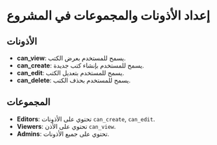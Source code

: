 # إعداد الأذونات والمجموعات في المشروع
## الأذونات
- **can_view**: يسمح للمستخدم بعرض الكتب.
- **can_create**: يسمح للمستخدم بإنشاء كتب جديدة.
- **can_edit**: يسمح للمستخدم بتعديل الكتب.
- **can_delete**: يسمح للمستخدم بحذف الكتب.

## المجموعات
- **Editors**: تحتوي على الأذونات `can_create`, `can_edit`.
- **Viewers**: تحتوي على الأذن `can_view`.
- **Admins**: تحتوي على جميع الأذونات.
